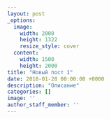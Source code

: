 ```yaml
---
layout: post
_options:
  image:
    width: 2000
    height: 1322
    resize_style: cover
  content:
    width: 1500
    height: 2000
title: "Новый пост 1"
date: 2018-01-28 00:00:00 +0000
description: "Описание"
categories: []
image: ''
author_staff_member: ''
---
```

